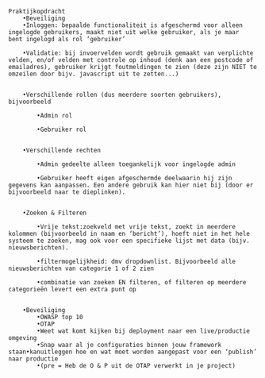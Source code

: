     Praktijkopdracht
        •Beveiliging
        •Inloggen: bepaalde functionaliteit is afgeschermd voor alleen ingelogde gebruikers, maakt niet uit welke gebruiker, als je maar                     bent ingelogd als rol ‘gebruiker’
        
        •Validatie: bij invoervelden wordt gebruik gemaakt van verplichte velden, en/of velden met controle op inhoud (denk aan een postcode of emailadres), gebruiker krijgt foutmeldingen te zien (deze zijn NIET te omzeilen door bijv. javascript uit te zetten...)
        
        
        •Verschillende rollen (dus meerdere soorten gebruikers), bijvoorbeeld
            
            •Admin rol
            
            •Gebruiker rol
        
        
        •Verschillende rechten
            
            •Admin gedeelte alleen toegankelijk voor ingelogde admin
            
            •Gebruiker heeft eigen afgeschermde deelwaarin hij zijn gegevens kan aanpassen. Een andere gebruik kan hier niet bij (door er bijvoorbeeld naar te dieplinken).
        
        
        •Zoeken & Filteren
            
            •Vrije tekst:zoekveld met vrije tekst, zoekt in meerdere kolommen (bijvoorbeeld in naam en ‘bericht’), hoeft niet in het hele systeem te zoeken, mag ook voor een specifieke lijst met data (bijv. nieuwsberichten).
            
            •filtermogelijkheid: dmv dropdownlist. Bijvoorbeeld alle nieuwsberichten van categorie 1 of 2 zien
            
            •combinatie van zoeken EN filteren, of filteren op meerdere categorieën levert een extra punt op
            
            
        •Beveiliging
            •OWASP top 10
            •OTAP
            •Weet wat komt kijken bij deployment naar een live/productie omgeving
            •Snap waar al je configuraties binnen jouw framework staan•kanuitleggen hoe en wat moet worden aangepast voor een ‘publish’ naar productie
            •(pre = Heb de O & P uit de OTAP verwerkt in je project)
